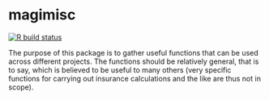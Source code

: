 # magimisc

<!-- badges: start -->
[![R build status](https://github.com/TjebsC/magimisc/workflows/build-check/badge.svg)](https://github.com/TjebsC/magimisc/actions)
<!-- badges: end -->

The purpose of this package is to gather useful functions that can be used across different projects. The functions should be relatively general, that is to say, which is believed to be useful to many others (very specific functions for carrying out insurance calculations and the like are thus not in scope).

